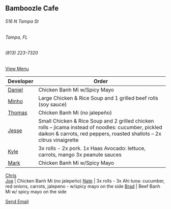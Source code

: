 ## Bamboozle Cafe
###### 516 N Tampa St
###### Tampa, FL
###### (813) 223-7320

[View Menu](http://bamboozlecafe.com/bamboozle-cafe-lunch-menu/)

Developer     | Order
--------------|---------------------
[Daniel](https://github.com/dtartaglia)           	| Chicken Banh Mi w/Spicy Mayo
[Minho](https://github.com/minhochoi)               | Large Chicken & Rice Soup and 1 grilled beef rolls (soy sauce)
[Thomas](https://github.com/ThomasKomarnicki)       | Chicken Banh Mi (no jalepeño)
[Jesse](https://github.com/jessecurry)              | Small Chicken & Rice Soup and 2 grilled chicken rolls – jicama instead of noodles: cucumber, pickled daikon & carrots, red peppers, roasted shallots – 2x citrus vinaigrette
[Kyle](https://github.com/kjswartz)                 | 3x rolls - 2x pork. 1x Haas Avocado: lettuce, carrots, mango 3x peanute sauces
[Mark](http://github.com/mark-smithtb)              | Chicken Banh Mi w/Spicy Mayo
[Chris](https://github.com/stomp1128)               
[Joe](https://github.com/Montchat)                  | Chicken Banh Mi (no jalepeño)
[Nate](https://github.com/thunemn)                  | 3x rolls - 3x Ahi tuna: cucumber, red onions, carrots, jalepeno - w/spicy mayo on the side
[Brad](https://github.com/bself)                    | Beef Banh Mi w/ spicy mayo on the side                   


<a href="mailto:info@bamboozlecafe.com?cc=bamboozlecafe@gmail.com&subject=11:30am%20Haneke%20Design%20Developer Lunch&body=https%3A%2F%2Fgithub.com%2Fhanekedesign%2Fdeveloper-lunch%2Fblob%2Fmaster%2Fbamboozle.md">Send Email</a>
